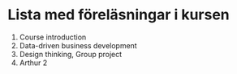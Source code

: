 # Lista med föreläsningar i kursen 
1. Course introduction
1. Data-driven business development
1. Design thinking, Group project
5. Arthur 2
